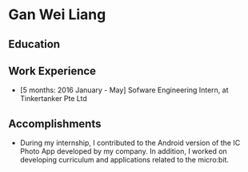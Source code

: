 # Gan Wei Liang

## Education

## Work Experience

* [5 months: 2016 January - May] Sofware Engineering Intern, at Tinkertanker Pte Ltd

## Accomplishments

* During my internship, I contributed to the Android version of the IC Photo App developed by my company. In addition, I worked on developing curriculum and applications related to the micro:bit.